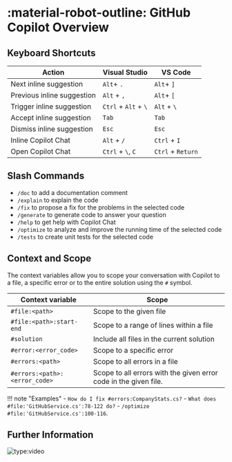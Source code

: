 # :material-robot-outline: GitHub Copilot Overview

## Keyboard Shortcuts

| Action                     | Visual Studio        | VS Code           |
| -------------------------- | -------------------- | ----------------- |
| Next inline suggestion     | `Alt`+ `.`           | `Alt`+ `]`        |
| Previous inline suggestion | `Alt` + `,`          | `Alt`+ `[`        |
| Trigger inline suggestion  | `Ctrl` + `Alt` + `\` | `Alt` + `\`       |
| Accept inline suggestion   | `Tab`                | `Tab`             |
| Dismiss inline suggestion  | `Esc`                | `Esc`             |
| Inline Copilot Chat        | `Alt` + `/`          | `Ctrl` + `I`      |
| Open Copilot Chat          | `Ctrl` + `\`, `C`    | `Ctrl` + `Return` |

## Slash Commands

- `/doc` to add a documentation comment
- `/explain` to explain the code
- `/fix` to propose a fix for the problems in the selected code
- `/generate` to generate code to answer your question
- `/help` to get help with Copilot Chat
- `/optimize` to analyze and improve the running time of the selected code
- `/tests` to create unit tests for the selected code

## Context and Scope

The context variables allow you to scope your conversation with Copilot to a file, a specific error or to the entire solution using the `#` symbol.

| Context variable              | Scope                                                            |
| ----------------------------- | ---------------------------------------------------------------- |
| `#file:<path>`                | Scope to the given file                                          |
| `#file:<path>:start-end`      | Scope to a range of lines within a file                          |
| `#solution`                   | Include all files in the current solution                        |
| `#error:<error_code>`         | Scope to a specific error                                        |
| `#errors:<path>`              | Scope to all errors in a file                                    |
| `#errors:<path>:<error_code>` | Scope to all errors with the given error code in the given file. |

!!! note "Examples"
    - `How do I fix #errors:CompanyStats.cs?`
    - `What does #file:'GitHubService.cs':78-122 do?`
    - `/optimize #file:'GitHubService.cs':100-116`.

## Further Information

![type:video](https://www.youtube.com/embed/m0skYNIO3mk?si=qsiwLoXwss9-tnAG)
